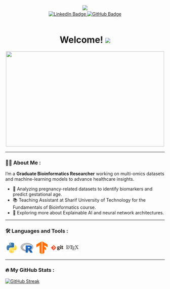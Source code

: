 <div id="header" align="center">
  <img src="https://media.giphy.com/media/L1R1tvI9svkIWwpVYr/giphy.gif" width="400"/>
  <div id="badges">
    <a href="https://www.linkedin.com/in/your-linkedin-profile">
      <img src="https://img.shields.io/badge/LinkedIn-black?style=for-the-badge&logo=linkedin&logoColor=white" alt="LinkedIn Badge"/>
    </a>
    <a href="https://www.github.com/your-github-username">
      <img src="https://img.shields.io/badge/GitHub-black?style=for-the-badge&logo=github&logoColor=white" alt="GitHub Badge"/>
    </a>
    <!-- Add more badges if necessary -->
  </div>
  <img src="https://komarev.com/ghpvc/?username=your-github-username&style=flat-square&color=gray" alt=""/>
  <h1>
    Welcome!
    <img src="https://media.giphy.com/media/hvRJCLFzcasrR4ia7z/giphy.gif" width="30px"/>
  </h1>
</div>
<div align="center">
  <img src="https://media.giphy.com/media/30pdYnh6VSw5mWD0Z0/giphy.gif" width="500" height="300"/>
</div>

---

### 👩‍💻 About Me :
I’m a **Graduate Bioinformatics Researcher** working on multi-omics datasets and machine-learning models to advance healthcare insights.
- 🔬 Analyzing pregnancy-related datasets to identify biomarkers and predict gestational age.
- 📚 Teaching Assistant at Sharif University of Technology for the Fundamentals of Bioinformatics course.
- 🤖 Exploring more about Explainable AI and neural network architectures.

---

### 🛠 Languages and Tools :
<div>
  <img src="https://github.com/devicons/devicon/blob/master/icons/python/python-original.svg" title="Python" alt="Python" width="40" height="40"/>&nbsp;
  <img src="https://github.com/devicons/devicon/blob/master/icons/r/r-original.svg" title="R" alt="R" width="40" height="40"/>&nbsp;
  <img src="https://github.com/devicons/devicon/blob/master/icons/tensorflow/tensorflow-original.svg" title="TensorFlow" alt="TensorFlow" width="40" height="40"/>&nbsp;
  <img src="https://github.com/devicons/devicon/blob/master/icons/git/git-original-wordmark.svg" title="Git" alt="Git" width="40" height="40"/>&nbsp;
  <img src="https://github.com/devicons/devicon/blob/master/icons/latex/latex-original.svg" title="LaTeX" alt="LaTeX" width="40" height="40"/>&nbsp;
  <!-- Add other tools as relevant -->
</div>

---

### 🔥 My GitHub Stats :
[![GitHub Streak](http://github-readme-streak-stats.herokuapp.com?user=your-github-username&theme=dark&background=000000)](https://git.io/streak-stats)

